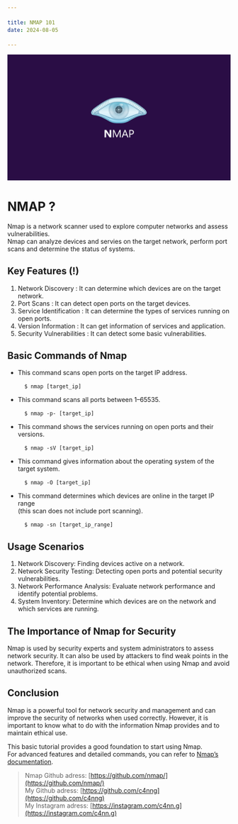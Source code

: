 ```yaml
---

title: NMAP 101
date: 2024-08-05 

---
```


![Picture](/assets/images/nmap.png)

# NMAP ?

Nmap is a network scanner used to explore computer networks and assess vulnerabilities.   
Nmap can analyze devices and servies on the target network, perform port scans and determine the status of systems.

## Key Features (!)

1. Network Discovery : It can determine which devices are on the target network. <br>
2. Port Scans : It can detect open ports on the target devices. <br>
3. Service Identification : It can determine the types of services running on open ports. <br>
4. Version Information : It can get information of services and application. <br>
5. Security Vulnerabilities : It can detect some basic vulnerabilities. <br>

## Basic Commands of Nmap

- This command scans open ports on the target IP address. <br>

        $ nmap [target_ip]

- This command scans all ports between 1–65535. <br>

        $ nmap -p- [target_ip]

- This command shows the services running on open ports and their versions. <br>
    
        $ nmap -sV [target_ip]

- This command gives information about the operating system of the target system. <br>
    
        $ nmap -O [target_ip]

- This command determines which devices are online in the target IP range  
(this scan does not include port scanning). <br>
        
        $ nmap -sn [target_ip_range]

## Usage Scenarios

1. Network Discovery: Finding devices active on a network.
2. Network Security Testing: Detecting open ports and potential security vulnerabilities.
3. Network Performance Analysis: Evaluate network performance and identify potential problems.
4. System Inventory: Determine which devices are on the network and which services are running.

## The Importance of Nmap for Security

Nmap is used by security experts and system administrators to assess network security. It can also be used by attackers to find weak points in the network. Therefore, it is important to be ethical when using Nmap   and avoid unauthorized scans.

## Conclusion

Nmap is a powerful tool for network security and management and can improve the security of networks when used correctly. However, it is important to know what to do with the information Nmap provides and to   maintain ethical use. <br>

This basic tutorial provides a good foundation to start using Nmap.  
For advanced features and detailed commands, you can refer to [Nmap’s documentation](https://nmap.org/book/man.html).

>Nmap Github adress: [https://github.com/nmap/](https://github.com/nmap/) <br>
>My Github adress: [https://github.com/c4nng](https://github.com/c4nng) <br>
>My Instagram adress: [https://instagram.com/c4nn.g](https://instagram.com/c4nn.g) <br>
